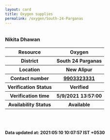 ```yaml
---
layout: card
title: Oxygen supplies
permalink: /oxygen/South-24-Parganas
---
```

<div class="row">
	<div class="column">
<div class="card_av">
<h3>Nikita Dhawan</h3>

<div class="info"><table>
<tr><th>Resource</th><th>Oxygen</th></tr>
<tr><th>District</th><th>South 24 Parganas</th></tr>
<tr><th>Location</th><th>New Alipur</th></tr>
<tr><th>Contact number </th><th><a href="tel:9903323331">9903323331</a></th></tr>
<tr><th>Verification  Status</th><th>Verified</th></tr>
<tr><th>Verification time</th><th>5/9/2021 13:57:00</th></tr>
<tr><th>Availability Status</th><th>Available</th></tr>
</table></div></div>
</div>
</div> <br><br>
<h4> Data updated at: 2021:05:10 10:07:57 IST +0530 </h4>